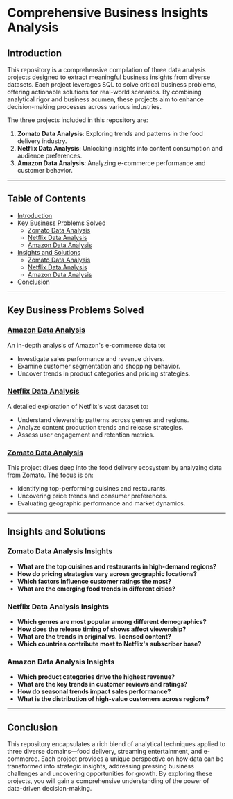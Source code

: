 # Comprehensive Business Insights Analysis

## Introduction
This repository is a comprehensive compilation of three data analysis projects designed to extract meaningful business insights from diverse datasets. Each project leverages SQL to solve critical business problems, offering actionable solutions for real-world scenarios. By combining analytical rigor and business acumen, these projects aim to enhance decision-making processes across various industries.

The three projects included in this repository are:
1. **Zomato Data Analysis**: Exploring trends and patterns in the food delivery industry.
2. **Netflix Data Analysis**: Unlocking insights into content consumption and audience preferences.
3. **Amazon Data Analysis**: Analyzing e-commerce performance and customer behavior.

---

## Table of Contents
- [Introduction](#introduction)
- [Key Business Problems Solved](#key-business-problems-solved)
  - [Zomato Data Analysis](#zomato-data-analysis)
  - [Netflix Data Analysis](#netflix-data-analysis)
  - [Amazon Data Analysis](#amazon-data-analysis)
- [Insights and Solutions](#insights-and-solutions)
  - [Zomato Data Analysis](#zomato-data-analysis-insights)
  - [Netflix Data Analysis](#netflix-data-analysis-insights)
  - [Amazon Data Analysis](#amazon-data-analysis-insights)
- [Conclusion](#conclusion)

---

## Key Business Problems Solved
### [Amazon Data Analysis](https://github.com/YashChowdhary34/amazon-data-analysis-SQL)
An in-depth analysis of Amazon's e-commerce data to:
- Investigate sales performance and revenue drivers.
- Examine customer segmentation and shopping behavior.
- Uncover trends in product categories and pricing strategies.

### [Netflix Data Analysis](https://github.com/YashChowdhary34/netflix-data-analysis-SQL)
A detailed exploration of Netflix's vast dataset to:
- Understand viewership patterns across genres and regions.
- Analyze content production trends and release strategies.
- Assess user engagement and retention metrics.

### [Zomato Data Analysis](https://github.com/YashChowdhary34/zomato-data-analysis-SQL)
This project dives deep into the food delivery ecosystem by analyzing data from Zomato. The focus is on:
- Identifying top-performing cuisines and restaurants.
- Uncovering price trends and consumer preferences.
- Evaluating geographic performance and market dynamics.

---

## Insights and Solutions
### Zomato Data Analysis Insights
- **What are the top cuisines and restaurants in high-demand regions?**
- **How do pricing strategies vary across geographic locations?**
- **Which factors influence customer ratings the most?**
- **What are the emerging food trends in different cities?**

### Netflix Data Analysis Insights
- **Which genres are most popular among different demographics?**
- **How does the release timing of shows affect viewership?**
- **What are the trends in original vs. licensed content?**
- **Which countries contribute most to Netflix's subscriber base?**

### Amazon Data Analysis Insights
- **Which product categories drive the highest revenue?**
- **What are the key trends in customer reviews and ratings?**
- **How do seasonal trends impact sales performance?**
- **What is the distribution of high-value customers across regions?**

---

## Conclusion
This repository encapsulates a rich blend of analytical techniques applied to three diverse domains—food delivery, streaming entertainment, and e-commerce. Each project provides a unique perspective on how data can be transformed into strategic insights, addressing pressing business challenges and uncovering opportunities for growth. By exploring these projects, you will gain a comprehensive understanding of the power of data-driven decision-making.
